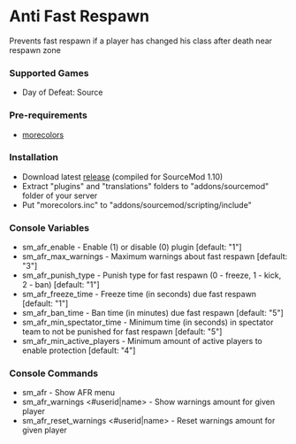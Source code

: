 # Anti Fast Respawn

Prevents fast respawn if a player has changed his class after death near respawn zone

### Supported Games

* Day of Defeat: Source

### Pre-requirements

* [morecolors](https://forums.alliedmods.net/showthread.php?t=185016)

### Installation

* Download latest [release](https://github.com/Dron-elektron/anti-fast-respawn/releases) (compiled for SourceMod 1.10)
* Extract "plugins" and "translations" folders to "addons/sourcemod" folder of your server
* Put "morecolors.inc" to "addons/sourcemod/scripting/include"

### Console Variables

* sm_afr_enable - Enable (1) or disable (0) plugin [default: "1"]
* sm_afr_max_warnings - Maximum warnings about fast respawn [default: "3"]
* sm_afr_punish_type - Punish type for fast respawn (0 - freeze, 1 - kick, 2 - ban) [default: "1"]
* sm_afr_freeze_time - Freeze time (in seconds) due fast respawn [default: "1"]
* sm_afr_ban_time - Ban time (in minutes) due fast respawn [default: "5"]
* sm_afr_min_spectator_time - Minimum time (in seconds) in spectator team to not be punished for fast respawn [default: "5"]
* sm_afr_min_active_players - Minimum amount of active players to enable protection [default: "4"]

### Console Commands

* sm_afr - Show AFR menu
* sm_afr_warnings <#userid|name> - Show warnings amount for given player
* sm_afr_reset_warnings <#userid|name> - Reset warnings amount for given player
